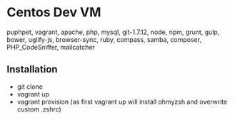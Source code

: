Centos Dev VM
=============
puphpet, vagrant, apache, php, mysql, git-1.7.12, node, npm, grunt, gulp, bower, uglify-js, browser-sync, ruby, compass, samba, composer, PHP_CodeSniffer, mailcatcher

Installation
------------
 - git clone
 - vagrant up
 - vagrant provision (as first vagrant up will install ohmyzsh and overwrite custom .zshrc)